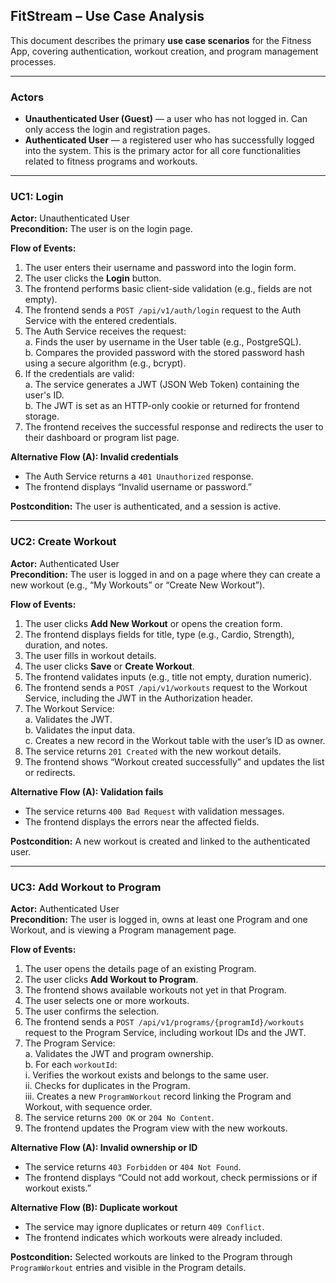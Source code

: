 ## FitStream – Use Case Analysis

This document describes the primary **use case scenarios** for the Fitness App, covering authentication, workout creation, and program management processes.

---

### Actors

- **Unauthenticated User (Guest)** — a user who has not logged in. Can only access the login and registration pages.  
- **Authenticated User** — a registered user who has successfully logged into the system. This is the primary actor for all core functionalities related to fitness programs and workouts.

---

### UC1: Login

**Actor:** Unauthenticated User  
**Precondition:** The user is on the login page.

**Flow of Events:**
1. The user enters their username and password into the login form.  
2. The user clicks the **Login** button.  
3. The frontend performs basic client-side validation (e.g., fields are not empty).  
4. The frontend sends a `POST /api/v1/auth/login` request to the Auth Service with the entered credentials.  
5. The Auth Service receives the request:  
   a. Finds the user by username in the User table (e.g., PostgreSQL).  
   b. Compares the provided password with the stored password hash using a secure algorithm (e.g., bcrypt).  
6. If the credentials are valid:  
   a. The service generates a JWT (JSON Web Token) containing the user's ID.  
   b. The JWT is set as an HTTP-only cookie or returned for frontend storage.  
7. The frontend receives the successful response and redirects the user to their dashboard or program list page.  

**Alternative Flow (A): Invalid credentials**
- The Auth Service returns a `401 Unauthorized` response.  
- The frontend displays “Invalid username or password.”  

**Postcondition:** The user is authenticated, and a session is active.

---

### UC2: Create Workout

**Actor:** Authenticated User  
**Precondition:** The user is logged in and on a page where they can create a new workout (e.g., “My Workouts” or “Create New Workout”).  

**Flow of Events:**
1. The user clicks **Add New Workout** or opens the creation form.  
2. The frontend displays fields for title, type (e.g., Cardio, Strength), duration, and notes.  
3. The user fills in workout details.  
4. The user clicks **Save** or **Create Workout**.  
5. The frontend validates inputs (e.g., title not empty, duration numeric).  
6. The frontend sends a `POST /api/v1/workouts` request to the Workout Service, including the JWT in the Authorization header.  
7. The Workout Service:  
   a. Validates the JWT.  
   b. Validates the input data.  
   c. Creates a new record in the Workout table with the user’s ID as owner.  
8. The service returns `201 Created` with the new workout details.  
9. The frontend shows “Workout created successfully” and updates the list or redirects.  

**Alternative Flow (A): Validation fails**
- The service returns `400 Bad Request` with validation messages.  
- The frontend displays the errors near the affected fields.  

**Postcondition:** A new workout is created and linked to the authenticated user.

---

### UC3: Add Workout to Program

**Actor:** Authenticated User  
**Precondition:** The user is logged in, owns at least one Program and one Workout, and is viewing a Program management page.  

**Flow of Events:**
1. The user opens the details page of an existing Program.  
2. The user clicks **Add Workout to Program**.  
3. The frontend shows available workouts not yet in that Program.  
4. The user selects one or more workouts.  
5. The user confirms the selection.  
6. The frontend sends a `POST /api/v1/programs/{programId}/workouts` request to the Program Service, including workout IDs and the JWT.  
7. The Program Service:  
   a. Validates the JWT and program ownership.  
   b. For each `workoutId`:  
      i. Verifies the workout exists and belongs to the same user.  
      ii. Checks for duplicates in the Program.  
      iii. Creates a new `ProgramWorkout` record linking the Program and Workout, with sequence order.  
8. The service returns `200 OK` or `204 No Content`.  
9. The frontend updates the Program view with the new workouts.  

**Alternative Flow (A): Invalid ownership or ID**
- The service returns `403 Forbidden` or `404 Not Found`.  
- The frontend displays “Could not add workout, check permissions or if workout exists.”  

**Alternative Flow (B): Duplicate workout**
- The service may ignore duplicates or return `409 Conflict`.  
- The frontend indicates which workouts were already included.  

**Postcondition:** Selected workouts are linked to the Program through `ProgramWorkout` entries and visible in the Program details.
